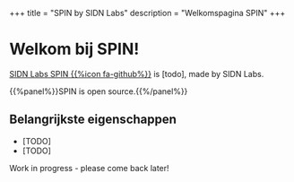 +++
title = "SPIN by SIDN Labs"
description = "Welkomspagina SPIN"
+++

# Welkom bij SPIN!
[SIDN Labs SPIN {{%icon fa-github%}}](https://github.com/sidn/spin) is [todo],
made by SIDN Labs.

{{%panel%}}SPIN is open source.{{%/panel%}}

## Belangrijkste eigenschappen

* [TODO]
* [TODO]

Work in progress - please come back later!
